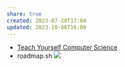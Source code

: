 ```yaml
---
share: true
created: 2023-07-20T17:04
updated: 2023-10-06T16:09
---
```

- [Teach Yourself Computer Science](https://teachyourselfcs.com/)
- roadmap.sh
![](https://youtu.be/i4MneyaJPG4)
